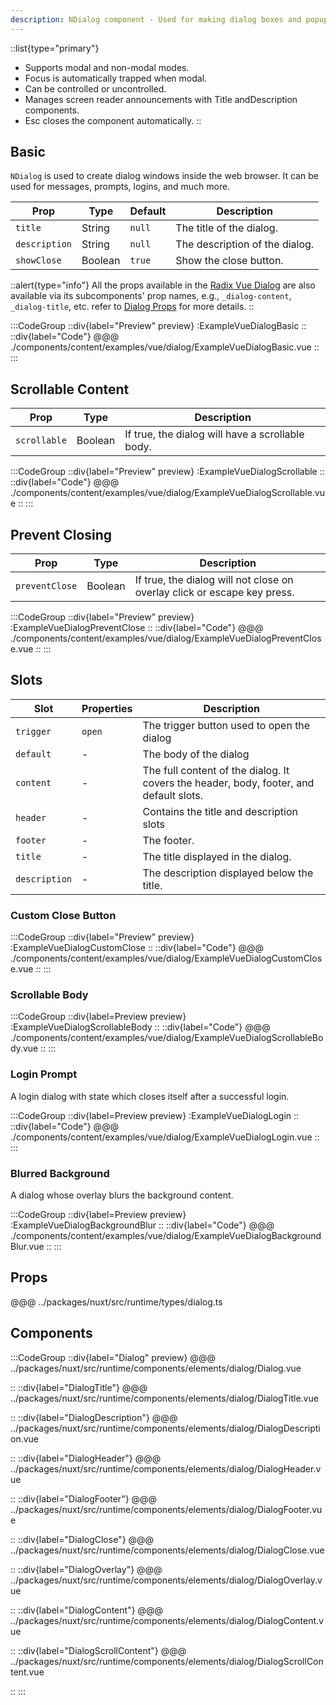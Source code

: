 ```yaml
---
description: NDialog component - Used for making dialog boxes and popup screens
---
```


::list{type="primary"}
- Supports modal and non-modal modes.
- Focus is automatically trapped when modal.
- Can be controlled or uncontrolled.
- Manages screen reader announcements with Title andDescription components.
- Esc closes the component automatically.
::

## Basic

`NDialog` is used to create dialog windows inside the web browser. It can be used for messages, prompts, logins, and much more.

| Prop          | Type    | Default | Description                    |
| ------------- | ------- | ------- | ------------------------------ |
| `title`       | String  | `null`  | The title of the dialog.       |
| `description` | String  | `null`  | The description of the dialog. |
| `showClose`   | Boolean | `true`  | Show the close button.         |

::alert{type="info"}
All the props available in the [Radix Vue Dialog](https://www.radix-vue.com/components/dialog) are also
available via its subcomponents' prop names, e.g., `_dialog-content`, `_dialog-title`, etc. refer to
[Dialog Props](#props) for more details.
::

:::CodeGroup
::div{label="Preview" preview}
  :ExampleVueDialogBasic
::
::div{label="Code"}
@@@ ./components/content/examples/vue/dialog/ExampleVueDialogBasic.vue
::
:::

## Scrollable Content

| Prop         | Type    | Description                                      |
| ------------ | ------- | ------------------------------------------------ |
| `scrollable` | Boolean | If true, the dialog will have a scrollable body. |

:::CodeGroup
::div{label="Preview" preview}
  :ExampleVueDialogScrollable
::
::div{label="Code"}
@@@ ./components/content/examples/vue/dialog/ExampleVueDialogScrollable.vue
::
:::

## Prevent Closing

| Prop           | Type    | Description                                                              |
| -------------- | ------- | ------------------------------------------------------------------------ |
| `preventClose` | Boolean | If true, the dialog will not close on overlay click or escape key press. |

:::CodeGroup
::div{label="Preview" preview}
  :ExampleVueDialogPreventClose
::
::div{label="Code"}
@@@ ./components/content/examples/vue/dialog/ExampleVueDialogPreventClose.vue
::
:::

## Slots

| Slot          | Properties | Description                                                                            |
| ------------- | ---------- | -------------------------------------------------------------------------------------- |
| `trigger`     | `open`     | The trigger button used to open the dialog                                             |
| `default`     | -          | The body of the dialog                                                                 |
| `content`     | -          | The full content of the dialog. It covers the header, body, footer, and default slots. |
| `header`      | -          | Contains the title and description slots                                               |
| `footer`      | -          | The footer.                                                                            |
| `title`       | -          | The title displayed in the dialog.                                                     |
| `description` | -          | The description displayed below the title.                                             |


### Custom Close Button

:::CodeGroup
::div{label="Preview" preview}
  :ExampleVueDialogCustomClose
::
::div{label="Code"}
@@@ ./components/content/examples/vue/dialog/ExampleVueDialogCustomClose.vue
::
:::

### Scrollable Body

:::CodeGroup
::div{label=Preview preview}
  :ExampleVueDialogScrollableBody
::
::div{label="Code"}
@@@ ./components/content/examples/vue/dialog/ExampleVueDialogScrollableBody.vue
::
:::

### Login Prompt

A login dialog with state which closes itself after a successful login.

:::CodeGroup
::div{label=Preview preview}
  :ExampleVueDialogLogin
::
::div{label="Code"}
@@@ ./components/content/examples/vue/dialog/ExampleVueDialogLogin.vue
::
:::

### Blurred Background

A dialog whose overlay blurs the background content.

:::CodeGroup
::div{label=Preview preview}
  :ExampleVueDialogBackgroundBlur
::
::div{label="Code"}
@@@ ./components/content/examples/vue/dialog/ExampleVueDialogBackgroundBlur.vue
::
:::

## Props

@@@ ../packages/nuxt/src/runtime/types/dialog.ts

## Components

:::CodeGroup
::div{label="Dialog" preview}
@@@ ../packages/nuxt/src/runtime/components/elements/dialog/Dialog.vue

::
::div{label="DialogTitle"}
@@@ ../packages/nuxt/src/runtime/components/elements/dialog/DialogTitle.vue

::
::div{label="DialogDescription"}
@@@ ../packages/nuxt/src/runtime/components/elements/dialog/DialogDescription.vue

::
::div{label="DialogHeader"}
@@@ ../packages/nuxt/src/runtime/components/elements/dialog/DialogHeader.vue

::
::div{label="DialogFooter"}
@@@ ../packages/nuxt/src/runtime/components/elements/dialog/DialogFooter.vue

::
::div{label="DialogClose"}
@@@ ../packages/nuxt/src/runtime/components/elements/dialog/DialogClose.vue

::
::div{label="DialogOverlay"}
@@@ ../packages/nuxt/src/runtime/components/elements/dialog/DialogOverlay.vue

::
::div{label="DialogContent"}
@@@ ../packages/nuxt/src/runtime/components/elements/dialog/DialogContent.vue

::
::div{label="DialogScrollContent"}
@@@ ../packages/nuxt/src/runtime/components/elements/dialog/DialogScrollContent.vue

::
:::
